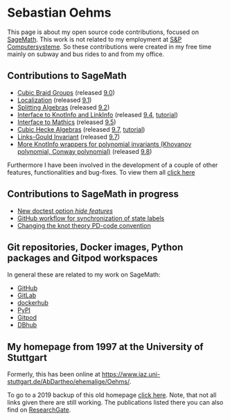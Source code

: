# Sebastian Oehms

This page is about my open source code contributions, focused on [SageMath](https://www.sagemath.org). This work is not related to my employment at [S&P Computersysteme](https://en.sup-logistik.de). So these contributions were created in my free time mainly on subway and bus rides to and from my office.


## Contributions to SageMath

* [Cubic Braid Groups](https://doc.sagemath.org/html/en/reference/groups/sage/groups/cubic_braid.html) (released [9.0](https://wiki.sagemath.org/ReleaseTours/sage-9.0))
* [Localization](https://doc.sagemath.org/html/en/reference/rings/sage/rings/localization.html) (released [9.1](https://wiki.sagemath.org/ReleaseTours/sage-9.1))
* [Splitting Algebras](https://doc.sagemath.org/html/en/reference/algebras/sage/algebras/splitting_algebra.html) (released [9.2](https://wiki.sagemath.org/ReleaseTours/sage-9.2))
* [Interface to KnotInfo and LinkInfo](https://doc.sagemath.org/html/en/reference/knots/sage/knots/knotinfo.html) (released [9.4](https://wiki.sagemath.org/ReleaseTours/sage-9.4), [tutorial](https://github.com/soehms/database_knotinfo/blob/main/tutorials/sage_knotinfo_interface_tutorial.ipynb))
* [Interface to Mathics](https://doc.sagemath.org/html/en/reference/interfaces/sage/interfaces/mathics.html) (released [9.5](https://wiki.sagemath.org/ReleaseTours/sage-9.5))
* [Cubic Hecke Algebras](https://doc.sagemath.org/html/en/reference/algebras/sage/algebras/hecke_algebras/cubic_hecke_algebra.html) (released [9.7](https://github.com/sagemath/sage/wiki/Sage-9.7-Release-Tour), [tutorial](https://github.com/soehms/database_cubic_hecke/blob/main/tutorials/cubic_hecke_algebra_tutorial.ipynb))
* [Links-Gould Invariant](https://doc.sagemath.org/html/en/reference/knots/sage/knots/link.html#sage.knots.link.Link.links_gould_polynomial) (released [9.7](https://github.com/sagemath/sage/wiki/Sage-9.7-Release-Tour))
* [More KnotInfo wrappers for polynomial invariants (Khovanov polynomial, ](https://doc.sagemath.org/html/en/reference/knots/sage/knots/knotinfo.html#sage.knots.knotinfo.KnotInfoBase.khovanov_polynomial)
[Conway polynomial)](https://doc.sagemath.org/html/en/reference/knots/sage/knots/knotinfo.html#sage.knots.knotinfo.KnotInfoBase.conway_polynomial) (released [9.8](https://github.com/sagemath/sage/wiki/Sage-9.8-Release-Tour))




Furthermore I have been involved in the development of a couple of other features, functionalities and bug-fixes. To view them all [click here](https://github.com/issues?q=isauthor%3Asoehms+is%3Apublic)

## Contributions to SageMath in progress

* [New doctest option *hide features*](https://github.com/sagemath/sage/pull/35668)
* [GitHub workflow for synchronization of state labels](https://github.com/sagemath/sage/pull/35172)
* [Changing the knot theory PD-code convention](https://github.com/sagemath/sage/pull/35665)

## Git repositories, Docker images, Python packages and Gitpod workspaces

In general these are related to my work on SageMath:

* [GitHub](https://github.com/soehms)
* [GitLab](https://gitlab.com/soehms)
* [dockerhub](https://hub.docker.com/u/soehms)
* [PyPI](https://pypi.org/search/?q=soehms)
* [Gitpod](gitpod_workspaces.md)
* [DBhub](https://dbhub.io/soehms)


## My homepage from 1997 at the University of Stuttgart

Formerly, this has been online at https://www.iaz.uni-stuttgart.de/AbDartheo/ehemalige/Oehms/.

To go to a 2019 backup of this old homepage [click here](old_home_page/index.html). Note, that not all links given there are still working. The publications listed there you can also find on [ResearchGate](https://www.researchgate.net/scientific-contributions/Sebastian-Oehms-2016069534).
